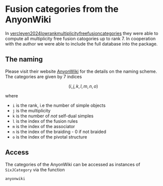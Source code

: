 # Fusion categories from the AnyonWiki 

In [vercleyen2024lowrankmultiplicityfreefusioncategories](@cite) they were able to compute all multiplicity free fusion catogories up to rank 7. 
In cooperation with the author we were able to include the full database into the package. 

## The naming 

Please visit their website [AnyonWiki](https://anyonwiki.github.io) for the details on the naming scheme. The categories are given by 7 indices

```math 
(i,j,k,l,m,n,o)
```

where 

 - ``i`` is the rank, i.e the number of simple objects
 - ``j`` is the multiplicity
 - ``k`` is the number of _not_ self-dual simples 
 - ``l`` is the index of the fusion rules 
 - ``m`` is the index of the associator 
 - ``n`` is the index of the braiding - 0 if not braided 
 - ``o`` is the index of the pivotal structure 

## Access

The categories of the AnyonWiki can be accessed as instances of `SixJCategory` via the function 

```@docs
anyonwiki
```